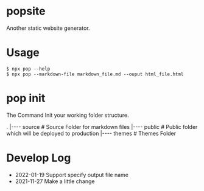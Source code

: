 # popsite

Another static website generator.

# Usage

```
$ npx pop --help
$ npx pop --markdown-file markdown_file.md --ouput html_file.html
```

# pop init

The Command Init your working folder structure.

.
|---- source    # Source Folder for markdown files
|---- public    # Public folder which will be deployed to production
|---- themes    # Themes Folder

# Develop Log

* 2022-01-19    Support specify output file name
* 2021-11-27    Make a little change

